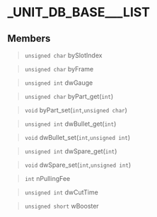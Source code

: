 # _UNIT_DB_BASE___LIST
 
## Members
 
> `unsigned char` bySlotIndex
 
> `unsigned char` byFrame
 
> `unsigned int` dwGauge
 
> `unsigned char` byPart_get(`int`)
 
> `void` byPart_set(`int`,`unsigned char`)
 
> `unsigned int` dwBullet_get(`int`)
 
> `void` dwBullet_set(`int`,`unsigned int`)
 
> `unsigned int` dwSpare_get(`int`)
 
> `void` dwSpare_set(`int`,`unsigned int`)
 
> `int` nPullingFee
 
> `unsigned int` dwCutTime
 
> `unsigned short` wBooster
 
